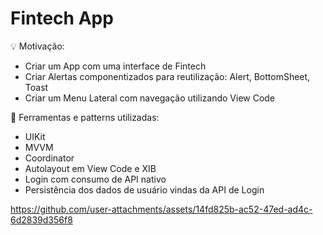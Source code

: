 # Fintech App

💡 Motivação: 
- Criar um App com uma interface de Fintech
- Criar Alertas componentizados para reutilização: Alert, BottomSheet, Toast
- Criar um Menu Lateral com navegação utilizando View Code

🔧 Ferramentas e patterns utilizadas:
- UIKit
- MVVM
- Coordinator
- Autolayout em View Code e XIB
- Login com consumo de API nativo
- Persistência dos dados de usuário vindas da API de Login

https://github.com/user-attachments/assets/14fd825b-ac52-47ed-ad4c-6d2839d356f8


